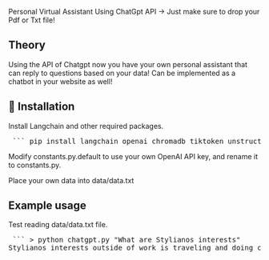 Personal Virtual Assistant Using ChatGpt API -> Just make sure to drop your Pdf or Txt file!

## Theory
Using the API of Chatgpt now you have your own personal assistant that can reply to questions based on your data!
Can be implemented as a chatbot in your website as well!


## 🚀 Installation
Install Langchain and other required packages.

<pre> ``` pip install langchain openai chromadb tiktoken unstructured ``` </pre>


Modify constants.py.default to use your own OpenAI API key, and rename it to constants.py.

Place your own data into data/data.txt

## Example usage
Test reading data/data.txt file.

<pre> ``` > python chatgpt.py "What are Stylianos interests"
Stylianos interests outside of work is traveling and doing calisthenics.``` </pre>



